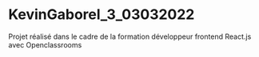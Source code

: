 # KevinGaborel_3_03032022

Projet réalisé dans le cadre de la formation développeur frontend React.js avec Openclassrooms